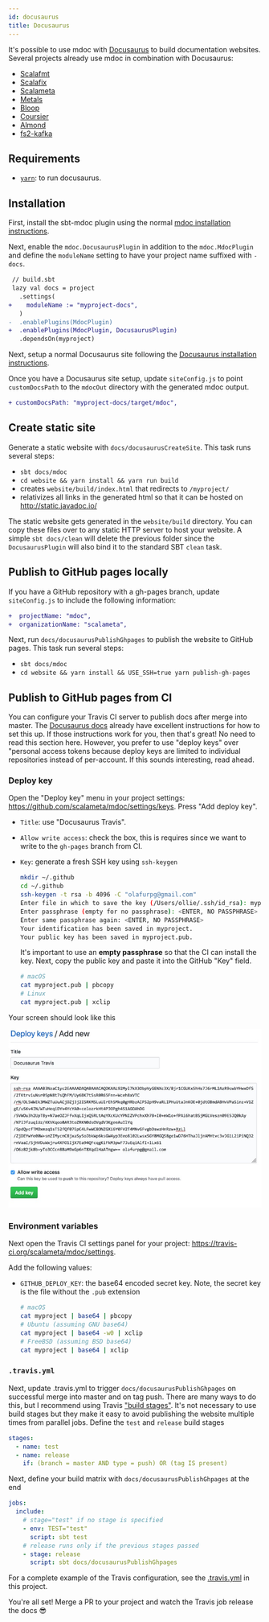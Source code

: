 ```yaml
---
id: docusaurus
title: Docusaurus
---
```


It's possible to use mdoc with [Docusaurus](https://docusaurus.io/) to build
documentation websites. Several projects already use mdoc in combination with
Docusaurus:

- [Scalafmt](https://scalameta.org/scalafmt/)
- [Scalafix](https://scalacenter.github.io/scalafix/)
- [Scalameta](http://scalameta.org/)
- [Metals](https://scalameta.org/metals/)
- [Bloop](https://scalacenter.github.io/bloop/)
- [Coursier](https://coursier.github.io/coursier/)
- [Almond](http://almond-sh.github.io/almond/stable/docs/intro)
- [fs2-kafka](https://ovotech.github.io/fs2-kafka/)

## Requirements

- [`yarn`](https://yarnpkg.com/en/): to run docusaurus.

## Installation

First, install the sbt-mdoc plugin using the normal
[mdoc installation instructions](installation.md#sbt).

Next, enable the `mdoc.DocusaurusPlugin` in addition to the `mdoc.MdocPlugin`
and define the `moduleName` setting to have your project name suffixed with
`-docs`.

```diff
 // build.sbt
 lazy val docs = project
   .settings(
+    moduleName := "myproject-docs",
   )
-  .enablePlugins(MdocPlugin)
+  .enablePlugins(MdocPlugin, DocusaurusPlugin)
   .dependsOn(myproject)
```

Next, setup a normal Docusaurus site following the
[Docusaurus installation instructions](https://docusaurus.io/).

Once you have a Docusaurus site setup, update `siteConfig.js` to point
`customDocsPath` to the `mdocOut` directory with the generated mdoc output.

```diff
+ customDocsPath: "myproject-docs/target/mdoc",
```

## Create static site

Generate a static website with `docs/docusaurusCreateSite`. This task runs
several steps:

- `sbt docs/mdoc`
- `cd website && yarn install && yarn run build`
- creates `website/build/index.html` that redirects to `/myproject/`
- relativizes all links in the generated html so that it can be hosted on
  http://static.javadoc.io/

The static website gets generated in the `website/build` directory. You can copy
these files over to any static HTTP server to host your website. A simple `sbt docs/clean`
will delete the previous folder since the `DocusaurusPlugin` will also bind it to the
standard SBT `clean` task. 

## Publish to GitHub pages locally

If you have a GitHub repository with a gh-pages branch, update `siteConfig.js`
to include the following information:

```diff
+  projectName: "mdoc",
+  organizationName: "scalameta",
```

Next, run `docs/docusaurusPublishGhpages` to publish the website to GitHub
pages. This task run several steps:

- `sbt docs/mdoc`
- `cd website && yarn install && USE_SSH=true yarn publish-gh-pages`

## Publish to GitHub pages from CI

You can configure your Travis CI server to publish docs after merge into master.
The [Docusaurus docs](https://docusaurus.io/docs/en/publishing#using-travis-cih)
already have excellent instructions for how to set this up. If those
instructions work for you, then that's great! No need to read this section here.
However, you prefer to use "deploy keys" over "personal access tokens because
deploy keys are limited to individual repositories instead of per-account. If
this sounds interesting, read ahead.

### Deploy key

Open the "Deploy key" menu in your project settings:
https://github.com/scalameta/mdoc/settings/keys. Press "Add deploy key".

- `Title`: use "Docusaurus Travis".
- `Allow write access`: check the box, this is requires since we want to write
  to the `gh-pages` branch from CI.
- `Key`: generate a fresh SSH key using `ssh-keygen`

  ```sh
  mkdir ~/.github
  cd ~/.github
  ssh-keygen -t rsa -b 4096 -C "olafurpg@gmail.com"
  Enter file in which to save the key (/Users/ollie/.ssh/id_rsa): myproject
  Enter passphrase (empty for no passphrase): <ENTER, NO PASSPHRASE>
  Enter same passphrase again: <ENTER, NO PASSPHRASE>
  Your identification has been saved in myproject.
  Your public key has been saved in myproject.pub.
  ```

  It's important to use an **empty passphrase** so that the CI can install the
  key. Next, copy the public key and paste it into the GitHub "Key" field.

  ```sh
  # macOS
  cat myproject.pub | pbcopy
  # Linux
  cat myproject.pub | xclip
  ```

Your screen should look like this

![Add GitHub deploy key](assets/deploy_key.png)

### Environment variables

Next open the Travis CI settings panel for your project:
https://travis-ci.org/scalameta/mdoc/settings.

Add the following values:

- `GITHUB_DEPLOY_KEY`: the base64 encoded secret key. Note, the secret key is
  the file without the `.pub` extension
  ```sh
  # macOS
  cat myproject | base64 | pbcopy
  # Ubuntu (assuming GNU base64)
  cat myproject | base64 -w0 | xclip
  # FreeBSD (assuming BSD base64)
  cat myproject | base64 | xclip
  ```

### `.travis.yml`

Next, update .travis.yml to trigger `docs/docusaurusPublishGhpages` on
successful merge into master and on tag push. There are many ways to do this,
but I recommend using Travis
["build stages"](https://docs.travis-ci.com/user/build-stages/). It's not
necessary to use build stages but they make it easy to avoid publishing the
website multiple times from parallel jobs. Define the `test` and `release` build
stages

```yml
stages:
  - name: test
  - name: release
    if: (branch = master AND type = push) OR (tag IS present)
```

Next, define your build matrix with `docs/docusaurusPublishGhpages` at the end

```yml
jobs:
  include:
    # stage="test" if no stage is specified
    - env: TEST="test"
      script: sbt test
    # release runs only if the previous stages passed
    - stage: release
      script: sbt docs/docusaurusPublishGhpages
```

For a complete example of the Travis configuration, see the
[.travis.yml](https://github.com/scalameta/mdoc/blob/master/.travis.yml) in this
project.

You're all set! Merge a PR to your project and watch the Travis job release the
docs 😎
